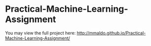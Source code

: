 # Practical-Machine-Learning-Assignment
You may view the full project here:
http://mmaldo.github.io/Practical-Machine-Learning-Assignment/
